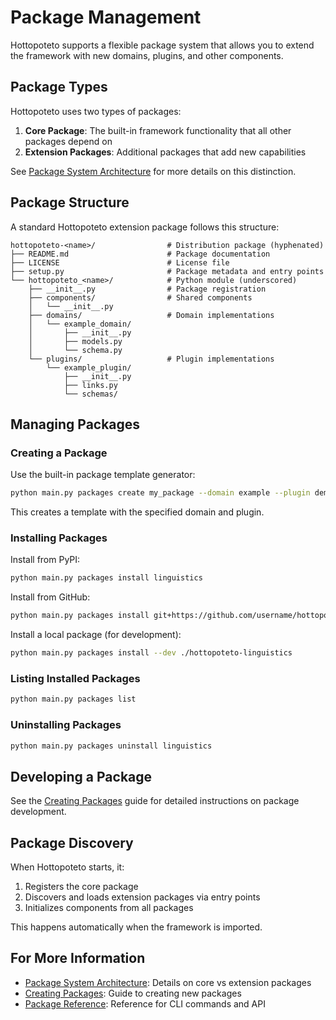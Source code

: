 # Package Management

Hottopoteto supports a flexible package system that allows you to extend the framework with new domains, plugins, and other components.

## Package Types

Hottopoteto uses two types of packages:

1. **Core Package**: The built-in framework functionality that all other packages depend on
2. **Extension Packages**: Additional packages that add new capabilities

See [Package System Architecture](docs/core/package_system.md) for more details on this distinction.

## Package Structure

A standard Hottopoteto extension package follows this structure:

```
hottopoteto-<name>/                # Distribution package (hyphenated)
├── README.md                      # Package documentation
├── LICENSE                        # License file
├── setup.py                       # Package metadata and entry points
└── hottopoteto_<name>/            # Python module (underscored)
    ├── __init__.py                # Package registration
    ├── components/                # Shared components
    │   └── __init__.py
    ├── domains/                   # Domain implementations
    │   └── example_domain/
    │       ├── __init__.py
    │       ├── models.py
    │       └── schema.py
    └── plugins/                   # Plugin implementations
        └── example_plugin/
            ├── __init__.py
            ├── links.py
            └── schemas/
```

## Managing Packages

### Creating a Package

Use the built-in package template generator:

```bash
python main.py packages create my_package --domain example --plugin demo
```

This creates a template with the specified domain and plugin.

### Installing Packages

Install from PyPI:

```bash
python main.py packages install linguistics
```

Install from GitHub:

```bash
python main.py packages install git+https://github.com/username/hottopoteto-linguistics.git
```

Install a local package (for development):

```bash
python main.py packages install --dev ./hottopoteto-linguistics
```

### Listing Installed Packages

```bash
python main.py packages list
```

### Uninstalling Packages

```bash
python main.py packages uninstall linguistics
```

## Developing a Package

See the [Creating Packages](docs/guides/creating_packages.md) guide for detailed instructions on package development.

## Package Discovery

When Hottopoteto starts, it:

1. Registers the core package
2. Discovers and loads extension packages via entry points
3. Initializes components from all packages

This happens automatically when the framework is imported.

## For More Information

- [Package System Architecture](docs/core/package_system.md): Details on core vs extension packages
- [Creating Packages](docs/guides/creating_packages.md): Guide to creating new packages
- [Package Reference](docs/reference/packages.md): Reference for CLI commands and API
